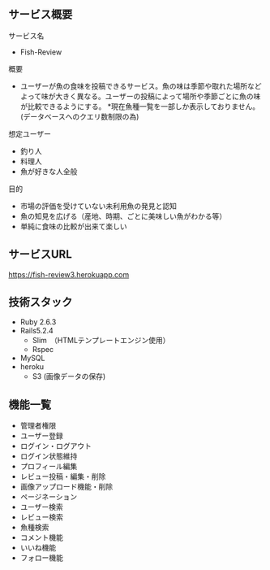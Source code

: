 ## サービス概要

サービス名  
 - Fish-Review
 
概要  
 - ユーザーが魚の食味を投稿できるサービス。魚の味は季節や取れた場所などよって味が大きく異なる。ユーザーの投稿によって場所や季節ごとに魚の味が比較できるようにする。
*現在魚種一覧を一部しか表示しておりません。(データベースへのクエリ数制限の為)

想定ユーザー

 - 釣り人
 - 料理人
 - 魚が好きな人全般

目的

 - 市場の評価を受けていない未利用魚の発見と認知
 - 魚の知見を広げる（産地、時期、ごとに美味しい魚がわかる等）
 - 単純に食味の比較が出来て楽しい


## サービスURL  
https://fish-review3.herokuapp.com

## 技術スタック  
 - Ruby 2.6.3
 - Rails5.2.4
   - Slim　（HTMLテンプレートエンジン使用）
   - Rspec
 - MySQL  
 - heroku
   - S3 (画像データの保存)
## 機能一覧
- 管理者権限
- ユーザー登録
- ログイン・ログアウト
- ログイン状態維持
- プロフィール編集
- レビュー投稿・編集・削除
- 画像アップロード機能・削除
- ページネーション
- ユーザー検索
- レビュー検索
- 魚種検索
- コメント機能
- いいね機能
- フォロー機能
